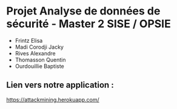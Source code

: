 # Projet Analyse de données de sécurité - Master 2 SISE / OPSIE

* Frintz Elisa 
* Madi Corodji Jacky
* Rives Alexandre
* Thomasson Quentin
* Ourdouillie Baptiste

## Lien vers notre application :
https://attackmining.herokuapp.com/


